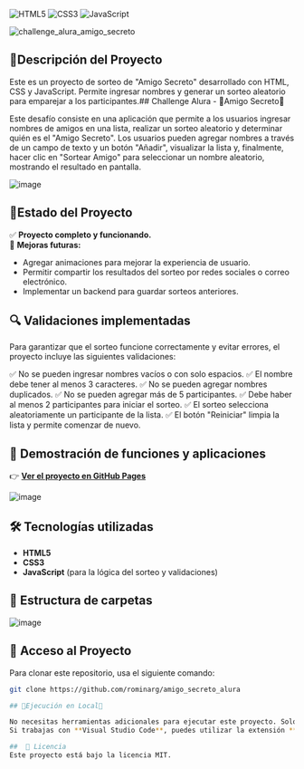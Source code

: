 ![HTML5](https://img.shields.io/badge/HTML5-Frontend-orange)
![CSS3](https://img.shields.io/badge/CSS3-Frontend-blue)
![JavaScript](https://img.shields.io/badge/JavaScript-Fullstack-yellow)

![challenge_alura_amigo_secreto](https://github.com/user-attachments/assets/c03ffa2e-90b3-4923-9f74-111adc9ceb65)


## 📝Descripción del Proyecto

Este es un proyecto de sorteo de "Amigo Secreto" desarrollado con HTML, CSS y JavaScript. Permite ingresar nombres y generar un sorteo aleatorio para emparejar a los participantes.## Challenge Alura - 🙈Amigo Secreto🙈

Este desafío consiste en una aplicación que permite a los usuarios ingresar nombres de amigos en una lista, realizar un sorteo aleatorio y determinar quién es el "Amigo Secreto". Los usuarios pueden agregar nombres a través de un campo de texto y un botón "Añadir", visualizar la lista y, finalmente, hacer clic en "Sortear Amigo" para seleccionar un nombre aleatorio, mostrando el resultado en pantalla.

![image](https://github.com/user-attachments/assets/f7171233-8144-48b6-a56e-90304b376d14)

## 🚀Estado del Proyecto

✅ **Proyecto completo y funcionando.**  
🔧 **Mejoras futuras:**  
- Agregar animaciones para mejorar la experiencia de usuario.  
- Permitir compartir los resultados del sorteo por redes sociales o correo electrónico.  
- Implementar un backend para guardar sorteos anteriores.

## 🔍 Validaciones implementadas

Para garantizar que el sorteo funcione correctamente y evitar errores, el proyecto incluye las siguientes validaciones:

✅ No se pueden ingresar nombres vacíos o con solo espacios.
✅ El nombre debe tener al menos 3 caracteres.
✅ No se pueden agregar nombres duplicados.
✅ No se pueden agregar más de 5 participantes.
✅ Debe haber al menos 2 participantes para iniciar el sorteo.
✅ El sorteo selecciona aleatoriamente un participante de la lista.
✅ El botón "Reiniciar" limpia la lista y permite comenzar de nuevo.

## 🎥 Demostración de funciones y aplicaciones

👉 **[Ver el proyecto en GitHub Pages](https://rominarg.github.io/amigo_secreto_alura/)**

![image](https://github.com/user-attachments/assets/f7171233-8144-48b6-a56e-90304b376d14)

## 🛠 Tecnologías utilizadas
- **HTML5**  
- **CSS3**  
- **JavaScript** (para la lógica del sorteo y validaciones)

## 📂 Estructura de carpetas

![image](https://github.com/user-attachments/assets/5a26226e-17a6-4e4b-a548-3389280032ff)

## 🔗 Acceso al Proyecto

Para clonar este repositorio, usa el siguiente comando:

```bash
git clone https://github.com/rominarg/amigo_secreto_alura

## 🚀Ejecución en Local🚀   

No necesitas herramientas adicionales para ejecutar este proyecto. Solo asegúrate de tener un navegador web como **Firefox**, **Chrome** o sus variaciones. 
Si trabajas con **Visual Studio Code**, puedes utilizar la extensión **Live Server** para una experiencia más fluida.  

##  📜 Licencia
Este proyecto está bajo la licencia MIT.

